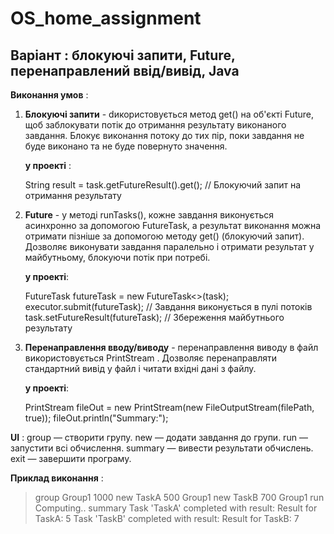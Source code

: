 # OS_home_assignment
## Варіант : блокуючі запити, Future, перенаправлений ввід/вивід, Java

**Виконання умов** : 
1. **Блокуючі запити** -
    dикористовується метод get() на об'єкті Future, щоб заблокувати потік до отримання результату виконаного завдання.
   Блокує виконання потоку до тих пір, поки завдання не буде виконано та не буде повернуто значення.
   
    **у проекті** :
   
   String result = task.getFutureResult().get(); // Блокуючий запит на отримання результату

3. **Future** -
    у методі runTasks(), кожне завдання виконується асинхронно за допомогою FutureTask, а результат виконання можна
   отримати пізніше за допомогою методу get() (блокуючий запит).
   Дозволяє виконувати завдання паралельно і отримати результат у майбутньому, блокуючи потік при потребі.
   
   **у проекті**:
   
   FutureTask<String> futureTask = new FutureTask<>(task);
executor.submit(futureTask); // Завдання виконується в пулі потоків
task.setFutureResult(futureTask); // Збереження майбутнього результату

5. **Перенаправлення вводу/виводу** -
    перенаправлення виводу в файл використовується PrintStream .
   Дозволяє перенаправляти стандартний вивід у файл і читати вхідні дані з файлу.

   **у проекті**:
   
   PrintStream fileOut = new PrintStream(new FileOutputStream(filePath, true));
fileOut.println("Summary:");

**UI** : 
group <groupName> <limit> — створити групу.
new <taskSymbol> <timeLimit> <groupName> — додати завдання до групи.
run — запустити всі обчислення.
summary — вивести результати обчислень.
exit — завершити програму.

**Приклад виконання** : 
>group Group1 1000
>new TaskA 500 Group1
>new TaskB 700 Group1
>run
Computing..
>summary
Task 'TaskA' completed with result: Result for TaskA: 5
Task 'TaskB' completed with result: Result for TaskB: 7
